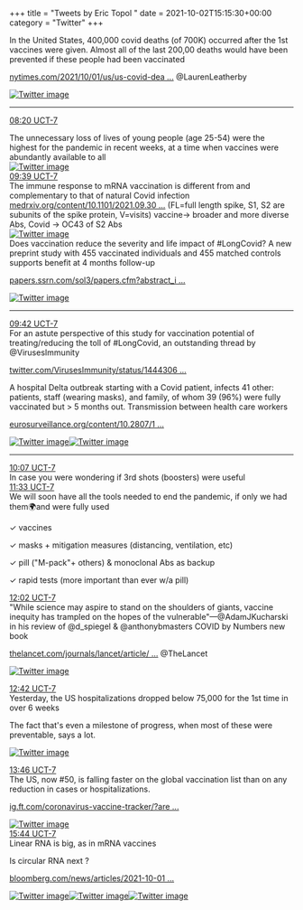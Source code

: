 +++
title = "Tweets by Eric Topol " 
date = 2021-10-02T15:15:30+00:00
category = "Twitter"
+++
<div class="thread"> 
<div class="thread-content"> 
In the United States, 400,000 covid deaths (of 700K) occurred after the 1st vaccines were given. Almost all of the last 200,00 deaths would have been prevented if these people had been vaccinated

<a href="https://www.nytimes.com/2021/10/01/us/us-covid-deaths-700k.html" target="_blank" rel="noreferer">nytimes.com/2021/10/01/us/us-covid-dea ...</a> 
 @LaurenLeatherby </div> 
<a href="/twitter/erictopol/images/FAtBWR0XsAkT1xW.jpg"  ><img src="/twitter/erictopol/images/FAtBWR0XsAkT1xW.jpg" alt="Twitter image" ></img></a><hr><div class="profile"> 
<a href="https://twitter.com/erictopol/status/1444321489528844294" target="_blank" rel="noreferer">08:20 UCT-7</a> 
</div> 
<div class="content"> 
The unnecessary loss of lives of young people (age 25-54) were the highest for the pandemic in recent weeks, at a time when vaccines were abundantly available to all </div> 
<a href="/twitter/erictopol/images/FAtCLtsXoAI69fq.jpg"  ><img src="/twitter/erictopol/images/FAtCLtsXoAI69fq.jpg" alt="Twitter image" ></img></a></div> 
<div class="tweet"> 
<div class="profile"> 
<a href="https://twitter.com/erictopol/status/1444341158377783299" target="_blank" rel="noreferer">09:39 UCT-7</a> 
</div> 
<div class="content"> 
The immune response to mRNA vaccination is different from and complementary to that of natural Covid infection <a href="https://www.medrxiv.org/content/10.1101/2021.09.30.21264363v1" target="_blank" rel="noreferer">medrxiv.org/content/10.1101/2021.09.30 ...</a> 
 (FL=full length spike, S1, S2 are subunits of the spike protein, V=visits) vaccine-&gt; broader and more diverse Abs, Covid -&gt; OC43 of S2 Abs </div> 
<a href="/twitter/erictopol/images/FAtTuUrUUAISPKs.jpg"  ><img src="/twitter/erictopol/images/FAtTuUrUUAISPKs.jpg" alt="Twitter image" ></img></a></div> 
<div class="thread"> 
<div class="thread-content"> 
Does vaccination reduce the severity and life impact of #LongCovid?  A new preprint study with 455 vaccinated individuals and 455 matched controls supports benefit at 4 months follow-up

<a href="https://papers.ssrn.com/sol3/papers.cfm?abstract_id=3932953" target="_blank" rel="noreferer">papers.ssrn.com/sol3/papers.cfm?abstract_i ...</a> 
 </div> 
<a href="/twitter/erictopol/images/FAkPPAjVcBEHMBo.jpg"  ><img src="/twitter/erictopol/images/FAkPPAjVcBEHMBo.jpg" alt="Twitter image" ></img></a><hr><div class="profile"> 
<a href="https://twitter.com/erictopol/status/1444342099130781696" target="_blank" rel="noreferer">09:42 UCT-7</a> 
</div> 
<div class="content"> 
For an astute perspective of this study for vaccination potential of treating/reducing the toll of #LongCovid, an outstanding thread by @VirusesImmunity 

<a href="https://twitter.com/VirusesImmunity/status/1444306456266825732" target="_blank" rel="noreferer">twitter.com/VirusesImmunity/status/1444306 ...</a> 
</div> 
</div> 
<div class="thread"> 
<div class="thread-content"> 
A hospital Delta outbreak starting with a Covid patient, infects 41 other: patients, staff (wearing masks), and family, of whom 39 (96%) were fully vaccinated but &gt; 5 months out. Transmission between health care workers

<a href="https://www.eurosurveillance.org/content/10.2807/1560-7917.ES.2021.26.39.2100822#html_fulltext" target="_blank" rel="noreferer">eurosurveillance.org/content/10.2807/1 ...</a> 
 </div> 
<a href="/twitter/erictopol/images/FAn8b63UUAQScwh.jpg"  ><img src="/twitter/erictopol/images/FAn8b63UUAQScwh.jpg" alt="Twitter image" ></img></a><a href="/twitter/erictopol/images/FAn8eCtVEAMA1ev.jpg"  ><img src="/twitter/erictopol/images/FAn8eCtVEAMA1ev.jpg" alt="Twitter image" ></img></a><hr><div class="profile"> 
<a href="https://twitter.com/erictopol/status/1444348353702100993" target="_blank" rel="noreferer">10:07 UCT-7</a> 
</div> 
<div class="content"> 
In case you were wondering if 3rd shots (boosters) were useful</div> 
</div> 
<div class="tweet"> 
<div class="profile"> 
<a href="https://twitter.com/erictopol/status/1444370039243636738" target="_blank" rel="noreferer">11:33 UCT-7</a> 
</div> 
<div class="content"> 
We will soon have all the tools needed to end the pandemic, if only we had them🌍and were fully used

✓ vaccines

✓ masks + mitigation measures (distancing, ventilation, etc)

✓ pill ("M-pack"+ others) &amp; monoclonal Abs as backup

✓ rapid tests (more important than ever w/a pill)</div> 
</div> 
<div class="tweet"> 
<div class="profile"> 
<a href="https://twitter.com/erictopol/status/1444377300217122820" target="_blank" rel="noreferer">12:02 UCT-7</a> 
</div> 
<div class="content"> 
"While science may aspire to stand on the shoulders of giants, vaccine inequity has trampled on the hopes of the vulnerable"—@AdamJKucharski in his review of @d_spiegel &amp; @anthonybmasters COVID by Numbers new book

<a href="https://www.thelancet.com/journals/lancet/article/PIIS0140-6736(21)02128-0/fulltext" target="_blank" rel="noreferer">thelancet.com/journals/lancet/article/ ...</a> 
 @TheLancet </div> 
<a href="/twitter/erictopol/images/FAt0nbrVEAICmaH.jpg"  ><img src="/twitter/erictopol/images/FAt0nbrVEAICmaH.jpg" alt="Twitter image" ></img></a></div> 
<div class="tweet"> 
<div class="profile"> 
<a href="https://twitter.com/erictopol/status/1444387380878741511" target="_blank" rel="noreferer">12:42 UCT-7</a> 
</div> 
<div class="content"> 
Yesterday, the US hospitalizations dropped below 75,000 for the 1st time in over 6 weeks

The fact that's even a milestone of progress, when most of these were preventable, says a lot. </div> 
<a href="/twitter/erictopol/images/FAt-cF0VkAAfa52.jpg"  ><img src="/twitter/erictopol/images/FAt-cF0VkAAfa52.jpg" alt="Twitter image" ></img></a></div> 
<div class="tweet"> 
<div class="profile"> 
<a href="https://twitter.com/erictopol/status/1444403434690465792" target="_blank" rel="noreferer">13:46 UCT-7</a> 
</div> 
<div class="content"> 
The US, now #50, is falling faster on the global vaccination list than on any reduction in cases or hospitalizations. 

<a href="https://ig.ft.com/coronavirus-vaccine-tracker/?areas=gbr&areas=isr&areas=usa&areas=eue&areas=can&areas=chn&areas=ind&cumulative=1&doses=total&populationAdjusted=1" target="_blank" rel="noreferer">ig.ft.com/coronavirus-vaccine-tracker/?are ...</a> 
 </div> 
<a href="/twitter/erictopol/images/FAuNGltVUAE0UKf.jpg"  ><img src="/twitter/erictopol/images/FAuNGltVUAE0UKf.jpg" alt="Twitter image" ></img></a></div> 
<div class="tweet"> 
<div class="profile"> 
<a href="https://twitter.com/erictopol/status/1444433086410747909" target="_blank" rel="noreferer">15:44 UCT-7</a> 
</div> 
<div class="content"> 
Linear RNA is big, as in mRNA vaccines

Is circular RNA next ?

<a href="https://www.bloomberg.com/news/articles/2021-10-01/can-rna-be-altered-scientists-could-bend-strands-into-circles-to-treat-cancer" target="_blank" rel="noreferer">bloomberg.com/news/articles/2021-10-01 ...</a> 
 </div> 
<a href="/twitter/erictopol/images/FAungjvVUAAxi09.jpg"  ><img src="/twitter/erictopol/images/FAungjvVUAAxi09.jpg" alt="Twitter image" ></img></a><a href="/twitter/erictopol/images/FAuoKLsVgAITpn5.jpg"  ><img src="/twitter/erictopol/images/FAuoKLsVgAITpn5.jpg" alt="Twitter image" ></img></a><a href="/twitter/erictopol/images/FAundU7UcAkwvvD.jpg"  ><img src="/twitter/erictopol/images/FAundU7UcAkwvvD.jpg" alt="Twitter image" ></img></a></div> 


